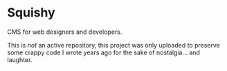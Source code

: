 Squishy
=======

CMS for web designers and developers.

This is *not* an active repository, this project was only uploaded to preserve some crappy code I wrote years ago for the sake of nostalgia... and laughter.
